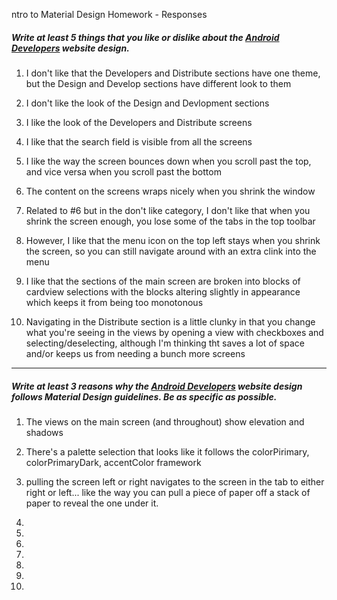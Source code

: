 ntro to Material Design Homework - Responses


##### Write at least 5 things that you like or dislike about the [Android Developers](https://developer.android.com/index.html) website design.

1. I don't like that the Developers and Distribute sections have one theme, but the Design and Develop sections have different look to them

2. I don't like the look of the Design and Devlopment sections

3. I like the look of the Developers and Distribute screens

4. I like that the search field is visible from all the screens

5. I like the way the screen bounces down when you scroll past the top, and vice versa when you scroll past the bottom

6. The content on the screens wraps nicely when you shrink the window

7. Related to #6 but in the don't like category, I don't like that when you shrink the screen
		enough, you lose some of the tabs in the top toolbar

8. However, I like that the menu icon on the top left stays when you shrink the screen, 
		so you can still navigate around with an extra clink into the menu

9. I like that the sections of the main screen are broken into blocks of cardview selections with the 
		blocks altering slightly in appearance which keeps it from being too monotonous

10. Navigating in the Distribute section is a little clunky in that you change what you're seeing in the 
		views by opening a view with checkboxes and selecting/deselecting, although I'm thinking tht saves a lot of 
		space and/or keeps us from needing a bunch more screens

---

##### Write at least 3 reasons why the [Android Developers](https://developer.android.com/index.html) website design follows Material Design guidelines. Be as specific as possible.

1.	The views on the main screen (and throughout) show elevation and shadows

2.	There's a palette selection that looks like it follows the colorPirimary, colorPrimaryDark, accentColor framework

3. pulling the screen left or right navigates to the screen in the tab to either right or left... like  the way you can pull a 
		piece of paper off a stack of paper to reveal the one under it.

4.

5.

6.

7.

8.

9.

10. 
